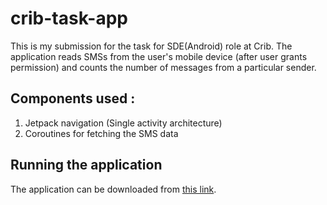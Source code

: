 # crib-task-app

This is my submission for the task for SDE(Android) role at Crib. 
The application reads SMSs from the user's mobile device (after user grants permission) and counts the number of messages from a particular sender.

## Components used :
1. Jetpack navigation (Single activity architecture)
2. Coroutines for fetching the SMS data

## Running the application
The application can be downloaded from [this link](https://drive.google.com/file/d/1hWJMvSF0IoAuNVFS8fBiiOmo6vxv6tDJ/view?usp=sharing).